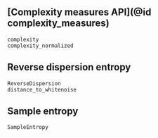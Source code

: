 ## [Complexity measures API](@id complexity_measures)

```@docs
complexity
complexity_normalized
```

## Reverse dispersion entropy

```@docs
ReverseDispersion
distance_to_whitenoise
```

## Sample entropy

```@docs
SampleEntropy
```